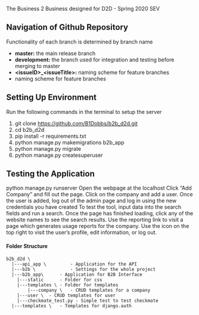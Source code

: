 The Business 2 Business designed for D2D - Spring 2020 SEV

## Navigation of Github Repository

Functionality of each branch is determined by branch name
- **master:** the main release branch<br>
- **development:** the branch used for integration and testing before merging to master
- **\<issueID>_\<issueTitle>:** naming scheme for feature branches
- **<issueTitle>** naming scheme for feature branches


## Setting Up Environment

Run the following commands in the terminal to setup the server

1. git clone https://github.com/B1Dobbs/b2b_d2d.git<br/>
2. cd b2b_d2d<br/>
3. pip install -r requirements.txt<br/>
4. python manage.py makemigrations b2b_app<br/>
5. python manage.py migrate<br/>
6. python manage.py createsuperuser<br/>


## Testing the Application

python manage.py runserver
Open the webpage at the localhost
Click “Add Company” and fill out the page.
Click on the company and add a user.
Once the user is added, log out of the admin page and log in using the new credentials you have created
To test the tool, input data into the search fields and run a search.
Once the page has finished loading, click any of the website names to see the search results.
Use the reporting link to visit a page which generates usage reports for the company.
Use the icon on the top right to visit the user’s profile, edit information, or log out.

#### Folder Structure
```
b2b_d2d \
  |---api_app \	        - Application for the API
  |---b2b \             - Settings for the whole project
  |---b2b_app\		- Application for B2B Interface
    |---static 		- Folder for css
    |---templates \	- Folder for templates
    	|---company \ 	- CRUD templates for a company
	|---user \ 	- CRUD templates for user
    |---checkmate_test.py - Simple test to test checkmate
  |---templates \ 	- Templates for django.auth
```
